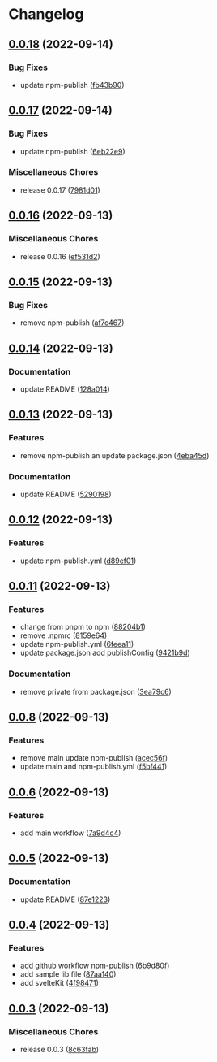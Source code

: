 # Changelog

## [0.0.18](https://github.com/shinokada/release-please-example/compare/v0.0.17...v0.0.18) (2022-09-14)


### Bug Fixes

* update npm-publish ([fb43b90](https://github.com/shinokada/release-please-example/commit/fb43b90997b692bc9ad1a64e287bab838c041796))

## [0.0.17](https://github.com/shinokada/release-please-example/compare/v0.0.16...v0.0.17) (2022-09-14)


### Bug Fixes

* update npm-publish ([6eb22e9](https://github.com/shinokada/release-please-example/commit/6eb22e9c6f8fdc114ba51acd9cfb7d6ca08d8fc2))


### Miscellaneous Chores

* release 0.0.17 ([7981d01](https://github.com/shinokada/release-please-example/commit/7981d01c490e76893967d07787a4681776545767))

## [0.0.16](https://github.com/shinokada/release-please-example/compare/v0.0.15...v0.0.16) (2022-09-13)


### Miscellaneous Chores

* release 0.0.16 ([ef531d2](https://github.com/shinokada/release-please-example/commit/ef531d276a55bc715758f31eacf0f9b9b354efd1))

## [0.0.15](https://github.com/shinokada/release-please-example/compare/v0.0.14...v0.0.15) (2022-09-13)


### Bug Fixes

* remove npm-publish ([af7c467](https://github.com/shinokada/release-please-example/commit/af7c4672cb551897950b98d45f2d9d94ed51a80f))

## [0.0.14](https://github.com/shinokada/release-please-example/compare/v0.0.13...v0.0.14) (2022-09-13)


### Documentation

* update README ([128a014](https://github.com/shinokada/release-please-example/commit/128a014619aa0bdfd531a6c34a917fba260d6335))

## [0.0.13](https://github.com/shinokada/release-please-example/compare/v0.0.12...v0.0.13) (2022-09-13)


### Features

* remove npm-publish an update package.json ([4eba45d](https://github.com/shinokada/release-please-example/commit/4eba45d20c6279064c0010115e1e99859e99d758))


### Documentation

* update README ([5290198](https://github.com/shinokada/release-please-example/commit/5290198c3075cdbe1c1d62e3c65e679bfb0277f6))

## [0.0.12](https://github.com/shinokada/release-please-example/compare/v0.0.11...v0.0.12) (2022-09-13)


### Features

* update npm-publish.yml ([d89ef01](https://github.com/shinokada/release-please-example/commit/d89ef0157c356ec7908fb6436927ab0f1e6e3351))

## [0.0.11](https://github.com/shinokada/release-please-example/compare/v0.0.8...v0.0.11) (2022-09-13)


### Features

* change from pnpm to npm ([88204b1](https://github.com/shinokada/release-please-example/commit/88204b1ee277258923257b72f5befc90b9dae7da))
* remove .npmrc ([8159e64](https://github.com/shinokada/release-please-example/commit/8159e64d7f0864eec38adb5d4394001eee5cf151))
* update npm-publish.yml ([6feea11](https://github.com/shinokada/release-please-example/commit/6feea111525ca79e9b4cc000b8879a4b1bfb170a))
* update package.json add publishConfig ([9421b9d](https://github.com/shinokada/release-please-example/commit/9421b9d0117ac355924cf537a92933ab5937d3b8))


### Documentation

* remove private from package.json ([3ea79c6](https://github.com/shinokada/release-please-example/commit/3ea79c6f8e2d2153562a55c5cfb4c0774529672e))

## [0.0.8](https://github.com/shinokada/release-please-example/compare/v0.0.6...v0.0.8) (2022-09-13)


### Features

* remove main update npm-publish ([acec56f](https://github.com/shinokada/release-please-example/commit/acec56f2583159eccb53613c3ad1c93884563702))
* update main and npm-publish.yml ([f5bf441](https://github.com/shinokada/release-please-example/commit/f5bf44108d935e4da06bab0891fdf9558f50710b))

## [0.0.6](https://github.com/shinokada/release-please-example/compare/v0.0.5...v0.0.6) (2022-09-13)


### Features

* add main workflow ([7a9d4c4](https://github.com/shinokada/release-please-example/commit/7a9d4c478a2d0400dd5ec1d9537c32b690428391))

## [0.0.5](https://github.com/shinokada/release-please-example/compare/v0.0.4...v0.0.5) (2022-09-13)


### Documentation

* update README ([87e1223](https://github.com/shinokada/release-please-example/commit/87e12234fcd03effe19dd2d7f92f06bd0e42d35d))

## [0.0.4](https://github.com/shinokada/release-please-example/compare/v0.0.3...v0.0.4) (2022-09-13)


### Features

* add github workflow npm-publish ([6b9d80f](https://github.com/shinokada/release-please-example/commit/6b9d80fe9ba24c9a94f8d1a092b19bbb4ba48e84))
* add sample lib file ([87aa140](https://github.com/shinokada/release-please-example/commit/87aa140d7b605554d8bcb2f78c05196f22d0d165))
* add svelteKit ([4f98471](https://github.com/shinokada/release-please-example/commit/4f98471ffcdf74055e27e4325d43f9e1ba719914))

## [0.0.3](https://github.com/shinokada/release-please-example/compare/v0.0.2...v0.0.3) (2022-09-13)


### Miscellaneous Chores

* release 0.0.3 ([8c63fab](https://github.com/shinokada/release-please-example/commit/8c63fabaf2174840d6726477e38a648948fc09af))
